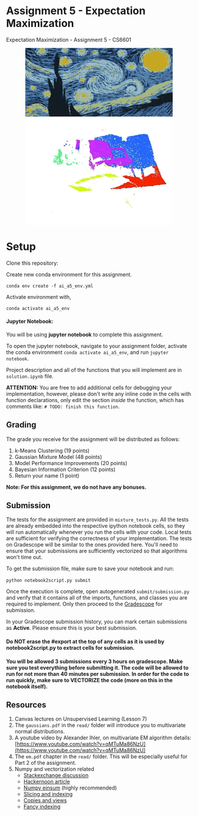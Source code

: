 # Assignment 5 - Expectation Maximization

Expectation Maximization - Assignment 5 - CS6601 

<p align="center">
<img src="images/k6_Starry.png" width="400"/> <br />

<img src="images/pcd_clustered.gif" width="400"/> 
</p>

# Setup

Clone this repository:

Create new conda environment for this assignment.
```
conda env create -f ai_a5_env.yml
```

Activate environment with,
```
conda activate ai_a5_env
```

#### Jupyter Notebook:
You will be using **jupyter notebook** to complete this assignment. 

To open the jupyter notebook, navigate to your assignment folder, activate the conda environment `conda activate ai_a5_env`, and run `jupyter notebook`. 

Project description and all of the functions that you will implement are in `solution.ipynb` file.

**ATTENTION:** You are free to add additional cells for debugging your implementation, however, please don't write any inline code in the cells with function declarations, only edit the section *inside* the function, which has comments like: `# TODO: finish this function`.

## Grading

The grade you receive for the assignment will be distributed as follows:

1. k-Means Clustering (19 points)
2. Gaussian Mixture Model (48 points)
3. Model Performance Improvements (20 points)
4. Bayesian Information Criterion (12 points)
5. Return your name (1 point)

**Note: For this assignment, we do not have any bonuses.**

## Submission
The tests for the assignment are provided in `mixture_tests.py`. All the tests are already embedded into the respective ipython notebook cells, so they will run automatically whenever you run the cells with your code. Local tests are sufficient for verifying the correctness of your implementation. The tests on Gradescope will be similar to the ones provided here. You'll need to ensure that your submissions are sufficiently vectorized so that algorithms won't time out.

To get the submission file, make sure to save your notebook and run:

`python notebook2script.py submit`

Once the execution is complete, open autogenerated `submit/submission.py` and verify that it contains all of the imports, functions, and classes you are required to implement. Only then proceed to the [Gradescope](https://www.gradescope.com/) for submission.

In your Gradescope submission history, you can mark certain submissions as **Active**. Please ensure this is your best submission.

#### Do NOT erase the #export at the top of any cells as it is used by notebook2script.py to extract cells for submission.

#### You will be allowed 3 submissions every 3 hours on gradescope. Make sure you test everything before submitting it. The code will be allowed to run for not more than 40 minutes per submission. In order for the code to run quickly, make sure to VECTORIZE the code (more on this in the notebook itself).


## Resources

1. Canvas lectures on Unsupervised Learning (Lesson 7)
2. The `gaussians.pdf`  in the `read/` folder will introduce you to multivariate normal distributions.
3. A youtube video by Alexander Ihler, on multivariate EM algorithm details:
[https://www.youtube.com/watch?v=qMTuMa86NzU](https://www.youtube.com/watch?v=qMTuMa86NzU)
4. The `em.pdf` chapter in the `read/` folder. This will be especially useful for Part 2 of the assignment.
5. Numpy and vectorization related
    * [Stackexchange discussion](https://softwareengineering.stackexchange.com/questions/254475/how-do-i-move-away-from-the-for-loop-school-of-thought)
    * [Hackernoon article](https://hackernoon.com/speeding-up-your-code-2-vectorizing-the-loops-with-numpy-e380e939bed3)
    * [Numpy einsum](https://numpy.org/doc/stable/reference/generated/numpy.einsum.html) (highly recommended)
    * [Slicing and indexing](http://scipy-lectures.org/intro/numpy/array_object.html#indexing-and-slicing)
    * [Copies and views](http://scipy-lectures.org/intro/numpy/array_object.html#copies-and-views)
    * [Fancy indexing](http://scipy-lectures.org/intro/numpy/array_object.html#fancy-indexing)

